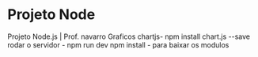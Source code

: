 # Projeto Node
Projeto Node.js | Prof. navarro
Graficos chartjs- npm install chart.js --save
rodar o servidor - npm run dev
npm install - para baixar os modulos
